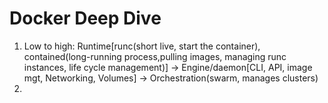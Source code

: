 # Docker Deep Dive

1. Low to high: Runtime[runc(short live, start the container), contained(long-running process,pulling images, managing runc instances, life cycle management)] -> Engine/daemon[CLI, API, image mgt, Networking, Volumes] -> Orchestration(swarm, manages clusters)
2. 

